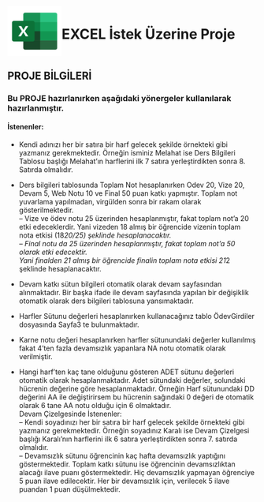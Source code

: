 <img align="left" width="110" height="100" src="excelImg.png">

# EXCEL İstek Üzerine Proje

## <br> PROJE BİLGİLERİ

### Bu PROJE hazırlanırken aşağıdaki yönergeler kullanılarak hazırlanmıştır. 
#### İstenenler:

* Kendi adınızı her bir satıra bir harf gelecek şekilde örnekteki gibi yazmanız gerekmektedir. Örneğin
isminiz Melahat ise Ders Bilgileri Tablosu başlığı Melahat’ın harflerini ilk 7 satıra yerleştirdikten sonra 8. Satırda olmalıdır.

* Ders bilgileri tablosunda Toplam Not hesaplanırken Odev 20, Vize 20, Devam 5, Web Notu 10 ve
Final 50 puan katkı yapmıştır. Toplam not yuvarlama yapılmadan, virgülden sonra bir rakam olarak
gösterilmektedir. <br>
    – Vize ve ödev notu 25 üzerinden hesaplanmıştır, fakat toplam not’a 20 etki edeceklerdir. Yani
    vizeden 18 almış bir öğrencide vizenin toplam nota etkisi (18*20/25) şeklinde hesaplanacaktır.<br>
    – Final notu da 25 üzerinden hesaplanmıştır, fakat toplam not’a 50 olarak etki edecektir. <br> Yani
    finalden 21 almış bir öğrencide finalin toplam nota etkisi 21*2 şeklinde hesaplanacaktır.

* Devam katkı sütun bilgileri otomatik olarak devam sayfasından alınmaktadır. Bir başka ifade ile devam
sayfasında yapılan bir değişiklik otomatik olarak ders bilgileri tablosuna yansımaktadır.

* Harfler Sütunu değerleri hesaplanırken kullanacağınız tablo ÖdevGirdiler dosyasında Sayfa3 te bulunmaktadır.

* Karne notu değeri hesaplanırken harfler sütunundaki değerler kullanılmış fakat 4’ten fazla devamsızlık
yapanlara NA notu otomatik olarak verilmiştir.

* Hangi harf’ten kaç tane olduğunu gösteren ADET sütunu değerleri otomatik olarak hesaplanmaktadır.
Adet sütundaki değerler, solundaki hücrenin değerine göre hesaplanmaktadır. Örneğin Harf sütunundaki DD değerini AA ile değiştirirsem bu hücrenin sağındaki 0 değeri de otomatik olarak 6 tane AA
notu olduğu için 6 olmaktadır. <br>
Devam Çizelgesinde İstenenler: <br>
    – Kendi soyadınızı her bir satıra bir harf gelecek şekilde örnekteki gibi yazmanız gerekmektedir.
    Örneğin soyadınız Karalı ise Devam Çizelgesi başlığı Karalı’nın harflerini ilk 6 satıra yerleştirdikten
    sonra 7. satırda olmalıdır. <br>
    – Devamsızlık sütunu öğrencinin kaç hafta devamsızlık yaptığını göstermektedir. Toplam katkı sütunu ise öğrencinin devamsızlıktan alacağı ilave puanı göstermektedir. Hiç           devamsızlık yapmayan öğrenciye 5 puan ilave edilecektir. Her bir devamsızlık için, verilecek 5 ilave puandan 1 puan
    düşülmektedir.

